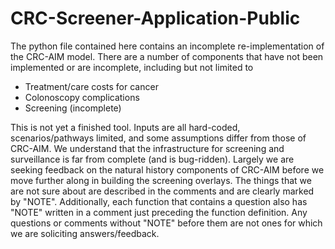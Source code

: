 # CRC-Screener-Application-Public

The python file contained here contains an incomplete re-implementation of the CRC-AIM model. There are a number of components that have not been implemented or are incomplete, including but not limited to
* Treatment/care costs for cancer
* Colonoscopy complications
* Screening (incomplete)

This is not yet a finished tool. Inputs are all hard-coded, scenarios/pathways limited, and some assumptions differ from those of CRC-AIM. 
We understand that the infrastructure for screening and surveillance is far from complete (and is bug-ridden). 
Largely we are seeking feedback on the natural history components of CRC-AIM before we move further along in building the screening overlays. 
The things that we are not sure about are described in the comments and are clearly marked by "NOTE". 
Additionally, each function that contains a question also has "NOTE" written in a comment just preceding the function definition. 
Any questions or comments without "NOTE" before them are not ones for which we are soliciting answers/feedback.
